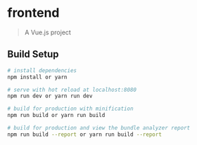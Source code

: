 # frontend

> A Vue.js project

## Build Setup

``` bash
# install dependencies
npm install or yarn

# serve with hot reload at localhost:8080
npm run dev or yarn run dev

# build for production with minification
npm run build or yarn run build

# build for production and view the bundle analyzer report
npm run build --report or yarn run build --report
```
